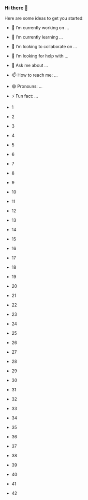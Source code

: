 ### Hi there 👋

Here are some ideas to get you started:

- 🔭 I’m currently working on ...
- 🌱 I’m currently learning ...
- 👯 I’m looking to collaborate on ...
- 🤔 I’m looking for help with ...
- 💬 Ask me about ...
- 📫 How to reach me: ...
- 😄 Pronouns: ...
- ⚡ Fun fact: ...

 - 1
 - 2
 - 3
 - 4
 - 5
 - 6
 - 7
 - 8
 - 9
 - 10
 - 11
 - 12
 - 13
 - 14
 - 15
 - 16
 - 17
 - 18
 - 19
 - 20
 - 21
 - 22
 - 23
 - 24
 - 25
 - 26
 - 27
 - 28
 - 29
 - 30
 - 31
 - 32
 - 33
 - 34
 - 35
 - 36
 - 37
 - 38
 - 39
 - 40
 - 41
 - 42
